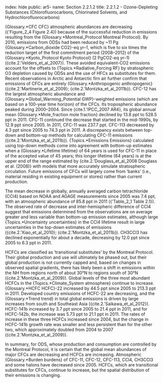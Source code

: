 index: hide
public: ar5-
name: Section 2.2.1.2
title: 2.2.1.2 - Ozone-Depleting Substances (Chlorofluorocarbons, Chlorinated Solvents, and Hydrochlorofluorocarbons)

{Glossary.*CFC CFC} atmospheric abundances are decreasing ({'Figure_2_4 Figure 2.4}) because of the successful reduction in emissions resulting from the {Glossary.*Montreal_Protocol Montreal Protocol}. By 2010, emissions from ODSs had been reduced by ~11 Pg {Glossary.*Carbon_dioxide CO2}-eq yr–1, which is five to six times the reduction target of the first commitment period (2008–2012) of the {Glossary.*Kyoto_Protocol Kyoto Protocol} (2 PgCO2-eq yr–1) ({cite.2.'Velders_et_al_2007}). These avoided equivalent-CO2 emissions account for the offsets to {Topics.*Radiative_Forcing RF} by stratospheric O3 depletion caused by ODSs and the use of HFCs as substitutes for them. Recent observations in Arctic and Antarctic firn air further confirm that emissions of CFCs are entirely {Glossary.*Anthropogenic anthropogenic} ({cite.2.'Martinerie_et_al_2009}; {cite.2.'Montzka_et_al_2011b}). CFC-12 has the largest atmospheric abundance and {Glossary.*Global_Warming_Potential GWP}-weighted emissions (which are based on a 100-year time horizon) of the CFCs. Its tropospheric abundance peaked during 2000–2004. Since {cite.1.'IPCC_2007 AR4}, its global annual mean {Glossary.*Mole_fraction mole fraction} declined by 13.8 ppt to 528.5 ppt in 2011. CFC-11 continued the decrease that started in the mid-1990s, by 12.9 ppt since 2005. In 2011, CFC-11 was 237.7 ppt. CFC-113 decreased by 4.3 ppt since 2005 to 74.3 ppt in 2011. A discrepancy exists between top-down and bottom-up methods for calculating CFC-11 emissions ({cite.2.'Montzka_et_al_2011b}). {Topics.*Emissions Emissions} calculated using top-down methods come into agreement with bottom-up estimates when a {Glossary.*Lifetime lifetime} of 64 years is used for CFC-11 in place of the accepted value of 45 years; this longer lifetime (64 years) is at the upper end of the range estimated by {cite.2.'Douglass_et_al_2008 Douglass et al. (2008)} with models that more accurately simulate stratospheric circulation. Future emissions of CFCs will largely come from ‘banks’ (i.e., material residing in existing equipment or stores) rather than current production.

The mean decrease in globally, annually averaged carbon tetrachloride (CCl4) based on NOAA and AGAGE measurements since 2005 was 7.4 ppt, with an atmospheric abundance of 85.8 ppt in 2011 ({'Table_2_1 Table 2.1}). The observed rate of decrease and inter-hemispheric difference of CCl4 suggest that emissions determined from the observations are on average greater and less variable than bottom-up emission estimates, although large {Topics.*Uncertainty uncertainties} in the CCl4 lifetime result in large uncertainties in the top-down estimates of emissions ({cite.2.'Xiao_et_al_2010}; {cite.2.'Montzka_et_al_2011b}). CH3CCl3 has declined exponentially for about a decade, decreasing by 12.0 ppt since 2005 to 6.3 ppt in 2011.

HCFCs are classified as ‘transitional substitutes’ by the Montreal Protocol. Their global production and use will ultimately be phased out, but their global production is not currently capped and, based on changes in observed spatial gradients, there has likely been a shift in emissions within the NH from regions north of about 30°N to regions south of 30°N ({cite.2.'Montzka_et_al_2009}). Global levels of the three most abundant HCFCs in the {Topics.*Climate_System atmosphere} continue to increase. {Glossary.*HCFC HCFC}-22 increased by 44.5 ppt since 2005 to 213.3 ppt in 2011. Developed country emissions of HCFC-22 are decreasing, and the {Glossary.*Trend trend} in total global emissions is driven by large increases from south and Southeast Asia ({cite.2.'Saikawa_et_al_2012}). HCFC-141b increased by 3.7 ppt since 2005 to 21.4 ppt in 2011, and for HCFC-142b, the increase was 5.73 ppt to 21.1 ppt in 2011. The rates of increase in these three HCFCs increased since 2004, but the change in HCFC-141b growth rate was smaller and less persistent than for the other two, which approximately doubled from 2004 to 2007 ({cite.2.'Montzka_et_al_2009}).

In summary, for ODS, whose production and consumption are controlled by the Montreal Protocol, it is certain that the global mean abundances of major CFCs are decreasing and HCFCs are increasing. Atmospheric {Glossary.*Burden burdens} of CFC-11, CFC-12, CFC-113, CCl4, CH3CCl3 and some halons have decreased since 2005. HCFCs, which are transitional substitutes for CFCs, continue to increase, but the spatial distribution of their emissions is changing.
